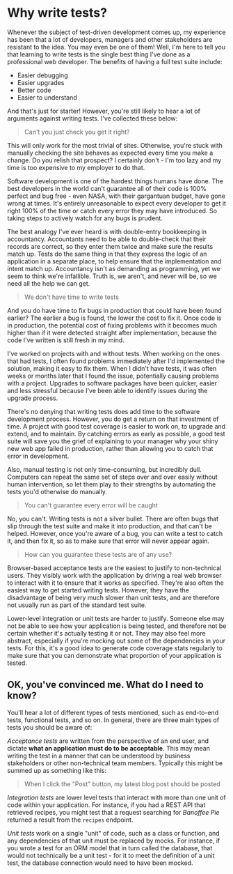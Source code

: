 # Why write tests?

Whenever the subject of test-driven development comes up, my experience has been that a lot of developers, managers and other stakeholders are resistant to the idea. You may even be one of them! Well, I'm here to tell you that learning to write tests is the single best thing I've done as a professional web developer. The benefits of having a full test suite include:

* Easier debugging
* Easier upgrades
* Better code
* Easier to understand

And that's just for starter! However, you're still likely to hear a lot of arguments against writing tests. I've collected these below:

> Can't you just check you get it right?

This will only work for the most trivial of sites. Otherwise, you're stuck with manually checking the site behaves as expected every time you make a change. Do you relish that prospect? I certainly don't - I'm too lazy and my time is too expensive to my employer to do that.

Software development is one of the hardest things humans have done. The best developers in the world can't guarantee all of their code is 100% perfect and bug free - even NASA, with their gargantuan budget, have gone wrong at times. It's entirely unreasonable to expect every developer to get it right 100% of the time or catch every error they may have introduced. So taking steps to actively watch for any bugs is prudent.

The best analogy I've ever heard is with double-entry bookkeeping in accountancy. Accountants need to be able to double-check that their records are correct, so they enter them twice and make sure the results match up. Tests do the same thing in that they express the logic of an application in a separate place, to help ensure that the implementation and intent match up. Accountancy isn't as demanding as programming, yet we seem to think we're infallible. Truth is, we aren't, and never will be, so we need all the help we can get.

> We don't have time to write tests

And you do have time to fix bugs in production that could have been found earlier? The earlier a bug is found, the lower the cost to fix it. Once code is in production, the potential cost of fixing problems with it becomes much higher than if it were detected straight after implementation, because the code I've written is still fresh in my mind.

I've worked on projects with and without tests. When working on the ones that had tests, I often found problems immediately after I'd implemented the solution, making it easy to fix them. When I didn't have tests, it was often weeks or months later that I found the issue, potentially causing problems with a project. Upgrades to software packages have been quicker, easier and less stressful because I've been able to identify issues during the upgrade process.

There's no denying that writing tests does add time to the software development process. However, you do get a return on that investment of time. A project with good test coverage is easier to work on, to upgrade and extend, and to maintain. By catching errors as early as possible, a good test suite will save you the grief of explaining to your manager why your shiny new web app failed in production, rather than allowing you to catch that error in development.

Also, manual testing is not only time-consuming, but incredibly dull. Computers can repeat the same set of steps over and over easily without human intervention, so let them play to their strengths by automating the tests you'd otherwise do manually.

> You can't guarantee every error will be caught

No, you can't. Writing tests is not a silver bullet. There are often bugs that slip through the test suite and make it into production, and that can't be helped. However, once you're aware of a bug, you can write a test to catch it, and then fix it, so as to make sure that error will never appear again.

> How can you guarantee these tests are of any use?

Browser-based acceptance tests are the easiest to justify to non-technical users. They visibly work with the application by driving a real web browser to interact with it to ensure that it works as specified. They're also often the easiest way to get started writing tests. However, they have the disadvantage of being very much slower than unit tests, and are therefore not usually run as part of the standard test suite.

Lower-level integration or unit tests are harder to justify. Someone else may not be able to see how your application is being tested, and therefore not be certain whether it's actually testing it or not. They may also feel more abstract, especially if you're mocking out some of the dependencies in your tests. For this, it's a good idea to generate code coverage stats regularly to make sure that you can demonstrate what proportion of your application is tested.

OK, you've convinced me. What do I need to know?
------------------------------------------------

You'll hear a lot of different types of tests mentioned, such as end-to-end tests, functional tests, and so on. In general, there are three main types of tests you should be aware of:

*Acceptance tests* are written from the perspective of an end user, and dictate **what an application must do to be acceptable**. This may mean writing the test in a manner that can be understood by business stakeholders or other non-technical team members. Typically this might be summed up as something like this:

> When I click the "Post" button, my latest blog post should be posted

*Integration tests* are lower level tests that interact with more than one unit of code within your application. For instance, if you had a REST API that retrieved recipes, you might test that a request searching for *Banoffee Pie* returned a result from the `recipes` endpoint.

*Unit tests* work on a single "unit" of code, such as a class or function, and any dependencies of that unit must be replaced by mocks. For instance, if you wrote a test for an ORM model that in turn called the database, that would not technically be a unit test - for it to meet the definition of a unit test, the database connection would need to have been mocked. 
